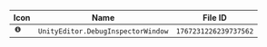 | Icon | Name | File ID |
| ---  | ---  | ---     |
| ![](UnityEditor.DebugInspectorWindow.png) | `UnityEditor.DebugInspectorWindow` | `1767231226239737562` |
